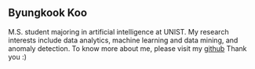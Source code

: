## Byungkook Koo

M.S. student majoring in artificial intelligence at UNIST.
My research interests include data analytics, machine learning and data mining, and anomaly detection.
To know more about me, please visit my [github](https://byungkookkoo.github.io/) Thank you :)
